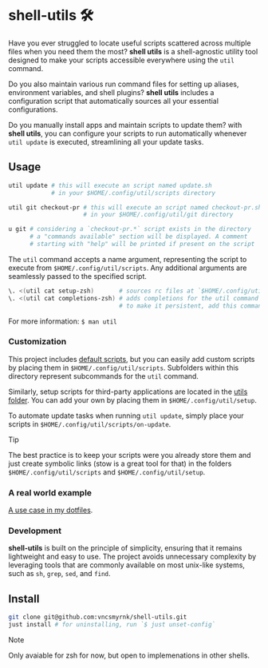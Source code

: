 # shell-utils 🛠️

Have you ever struggled to locate useful scripts scattered across multiple files when you need them the most? **shell utils** is a shell-agnostic utility tool designed to make your scripts accessible everywhere using the `util` command.

Do you also maintain various run command files for setting up aliases, environment variables, and shell plugins? **shell utils** includes a configuration script that automatically sources all your essential configurations.

Do you manually install apps and maintain scripts to update them? with **shell utils**, you can configure your scripts to run automatically whenever `util update` is executed, streamlining all your update tasks.

## Usage

```sh
util update # this will execute an script named update.sh
            # in your $HOME/.config/util/scripts directory

util git checkout-pr # this will execute an script named checkout-pr.sh
                     # in your $HOME/.config/util/git directory

u git # considering a `checkout-pr.*` script exists in the directory
      # a "commands available" section will be displayed. A comment
      # starting with "help" will be printed if present on the script
```

The `util` command accepts a name argument, representing the script to execute from `$HOME/.config/util/scripts`. Any additional arguments are seamlessly passed to the specified script.

```sh
\. <(util cat setup-zsh)       # sources rc files at `$HOME/.config/util/setup` for zsh
\. <(util cat completions-zsh) # adds completions for the util command for zsh
                               # to make it persistent, add this commands to your `$HOME/.zshrc`
```

For more information: `$ man util`

### Customization

This project includes [default scripts](https://github.com/vncsmyrnk/shell-utils/tree/main/defaults), but you can easily add custom scripts by placing them in `$HOME/.config/util/scripts`. Subfolders within this directory represent subcommands for the `util` command.

Similarly, setup scripts for third-party applications are located in the [utils folder](https://github.com/vncsmyrnk/shell-utils/tree/main/utils). You can add your own by placing them in `$HOME/.config/util/setup`.

To automate update tasks when running `util update`, simply place your scripts in `$HOME/.config/util/scripts/on-update`.

> [!TIP]
> The best practice is to keep your scripts were you already store them and just create symbolic links (stow is a great tool for that) in the folders `$HOME/.config/util/scripts` and `$HOME/.config/util/setup`.

### A real world example

[A use case in my dotfiles](https://github.com/vncsmyrnk/dotfiles).

### Development

**shell-utils** is built on the principle of simplicity, ensuring that it remains lightweight and easy to use. The project avoids unnecessary complexity by leveraging tools that are commonly available on most unix-like systems, such as `sh`, `grep`, `sed`, and `find`.

## Install

```sh
git clone git@github.com:vncsmyrnk/shell-utils.git
just install # for uninstalling, run `$ just unset-config`
```

> [!NOTE]
> Only avaiable for zsh for now, but open to implemenations in other shells.
